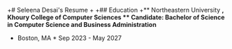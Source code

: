 +# Seleena Desai's Resume 
+ 
+## Education 
+** Northeastern University **, Khoury College of Computer Sciences 
** Candidate: Bachelor of Science in Computer Science and Business Administration**
+ Boston, MA * Sep 2023 - May 2027
